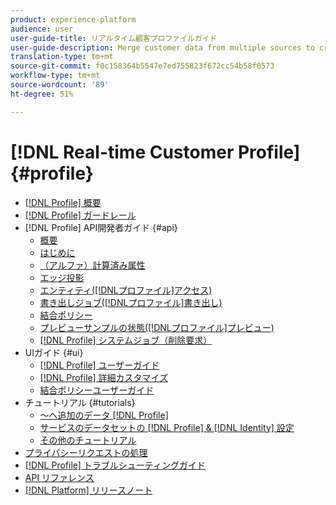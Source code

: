 ```yaml
---
product: experience-platform
audience: user
user-guide-title: リアルタイム顧客プロファイルガイド
user-guide-description: Merge customer data from multiple sources to create individual profiles which offer a single, unified view of customer interactions across channels.
translation-type: tm+mt
source-git-commit: f0c158364b5547e7ed755823f672cc54b58f0573
workflow-type: tm+mt
source-wordcount: '89'
ht-degree: 51%

---
```



# [!DNL Real-time Customer Profile] {#profile}

* [[!DNL Profile] 概要](home.md)
* [[!DNL Profile] ガードレール](guardrails.md)
* [!DNL Profile] API開発者ガイド {#api}
   * [概要](api/overview.md)
   * [はじめに](api/getting-started.md)
   * [（アルファ）計算済み属性](api/computed-attributes.md)
   * [エッジ投影](api/edge-projections.md)
   * [エンティティ([!DNLプロファイル]アクセス)](api/entities.md)
   * [書き出しジョブ([!DNLプロファイル]書き出し)](api/export-jobs.md)
   * [結合ポリシー](api/merge-policies.md)
   * [プレビューサンプルの状態([!DNLプロファイル]プレビュー)](api/preview-sample-status.md)
   * [[!DNL Profile] システムジョブ（削除要求）](api/profile-system-jobs.md)
* UIガイド {#ui}
   * [[!DNL Profile] ユーザーガイド](ui/user-guide.md)
   * [[!DNL Profile] 詳細カスタマイズ](ui/profile-customization.md)
   * [結合ポリシーユーザーガイド](ui/merge-policies.md)
* チュートリアル {#tutorials}
   * [～へ追加のデータ [!DNL Profile]](tutorials/add-profile-data.md)
   * [サービスのデータセットの [!DNL Profile] & [!DNL Identity] 設定](tutorials/dataset-configuration.md)
   * [その他のチュートリアル](https://docs.adobe.com/content/help/ja-JP/experience-platform/tutorials/home.html)
* [プライバシーリクエストの処理](privacy.md)
* [[!DNL Profile] トラブルシューティングガイド](troubleshooting.md)
* [API リファレンス](https://www.adobe.io/apis/experienceplatform/home/api-reference.html#!acpdr/swagger-specs/real-time-customer-profile.yaml)
* [[!DNL Platform] リリースノート](https://docs.adobe.com/content/help/ja-JP/experience-platform/release-notes/latest.html)